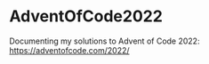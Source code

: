 # AdventOfCode2022

Documenting my solutions to Advent of Code 2022: https://adventofcode.com/2022/
